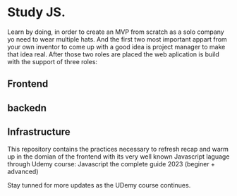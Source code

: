 # Study JS.
Learn by doing, in order to create an MVP from scratch as a solo company yo need to wear multiple hats. And the first two most important appart 
from your own inventor to come up with a good idea is project manager to make that idea real.  After those two roles are placed the web aplication 
is build with the support of three roles:

## Frontend 
## backedn 
## Infrastructure

This repository contains the practices necessary to refresh recap and warm up in the domian of the frontend with its very well known
Javascript laguage through Udemy course: Javascript the complete guide 2023 (beginer + advanced)

Stay tunned for more updates as the UDemy course continues.
